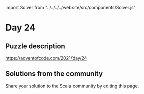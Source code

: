 import Solver from "../../../../website/src/components/Solver.js"

# Day 24

## Puzzle description

https://adventofcode.com/2021/day/24

## Solutions from the community

Share your solution to the Scala community by editing this page.
